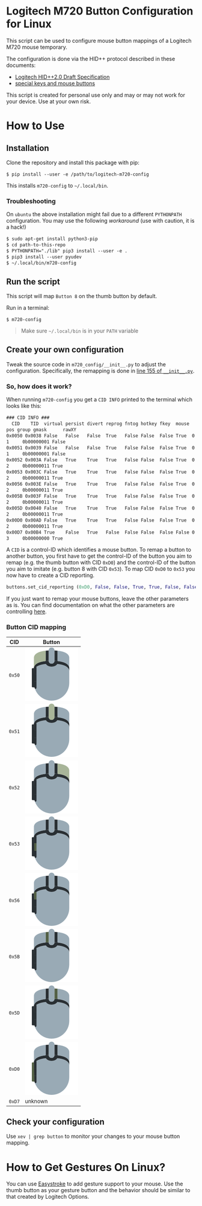 # Logitech M720 Button Configuration for Linux

This script can be used to configure mouse button mappings of a Logitech M720 mouse temporary.

The configuration is done via the HID++ protocol described in these documents:

 * [Logitech HID++2.0 Draft Specification](https://lekensteyn.nl/files/logitech/logitech_hidpp_2.0_specification_draft_2012-06-04.pdf)
 * [special keys and mouse buttons](https://lekensteyn.nl/files/logitech/x1b04_specialkeysmsebuttons.html#divertedButtonsEvent)

This script is created for personal use only and may or may not work for your device. Use at your own risk.

# How to Use

## Installation

Clone the repository and install this package with pip:

```
$ pip install --user -e /path/to/logitech-m720-config
```

This installs `m720-config` to `~/.local/bin`.

### Troubleshooting

On `ubuntu` the above installation might fail due to a different `PYTHONPATH` configuration. You may use the following *workaround* (use with caution, it is a hack!)

```
$ sudo apt-get install python3-pip
$ cd path-to-this-repo
$ PYTHONPATH="./lib" pip3 install --user -e .
$ pip3 install --user pyudev
$ ~/.local/bin/m720-config
```

## Run the script

This script will map `Button 8` on the thumb button by default.

Run in a terminal:

```
$ m720-config
```

> Make sure `~/.local/bin` is in your `PATH` variable

## Create your own configuration

Tweak the source code in `m720_config/__init__.py` to adjust the configuration. Specifically, the remapping is done in [line 155 of `__init__.py`](https://github.com/fin-ger/logitech-m720-config/blob/master/m720_config/__init__.py#L155).

### So, how does it work?

When running `m720-config` you get a `CID INFO` printed to the terminal which looks like this:

```
### CID INFO ###
  CID    TID  virtual persist divert reprog fntog hotkey fkey  mouse pos group gmask      rawXY
0x0050 0x0038 False   False   False  True   False False  False True  0   1     0b00000001 False
0x0051 0x0039 False   False   False  True   False False  False True  0   1     0b00000001 False
0x0052 0x003A False   True    True   True   False False  False True  0   2     0b00000011 True 
0x0053 0x003C False   True    True   True   False False  False True  0   2     0b00000011 True 
0x0056 0x003E False   True    True   True   False False  False True  0   2     0b00000011 True 
0x005B 0x003F False   True    True   True   False False  False True  0   2     0b00000011 True 
0x005D 0x0040 False   True    True   True   False False  False True  0   2     0b00000011 True 
0x00D0 0x00AD False   True    True   True   False False  False True  0   2     0b00000011 True 
0x00D7 0x00B4 True    False   True   False  False False  False False 0   3     0b00000000 True 
```

A `CID` is a control-ID which identifies a mouse button. To remap a button to another button, you first have to get the control-ID of the button you aim to remap (e.g. the thumb button with CID `0xD0`) and the control-ID of the button you aim to imitate (e.g. button 8 with CID `0x53`). To map CID `0xD0` to `0x53` you now have to create a CID reporting.

```python
buttons.set_cid_reporting (0xD0, False, False, True, True, False, False, 0x53)
```

If you just want to remap your mouse buttons, leave the other parameters as is. You can find documentation on what the other parameters are controlling [here](https://lekensteyn.nl/files/logitech/x1b04_specialkeysmsebuttons.html#setCidReporting).

### Button CID mapping

| CID    | Button                 |
|--------|------------------------|
| `0x50` | ![](buttons/lmb.png)   |
| `0x51` | ![](buttons/mmb.png)   |
| `0x52` | ![](buttons/rmb.png)   |
| `0x53` | ![](buttons/btn8.png)  |
| `0x56` | ![](buttons/btn9.png)  |
| `0x5B` | ![](buttons/btn6.png)  |
| `0x5D` | ![](buttons/btn7.png)  |
| `0xD0` | ![](buttons/thumb.png) |
| `0xD7` | unknown                |

## Check your configuration

Use `xev | grep button` to monitor your changes to your mouse button mapping.

# How to Get Gestures On Linux?

You can use [Easystroke](https://github.com/thjaeger/easystroke/wiki) to add gesture support to your mouse. Use the thumb button as your gesture button and the behavior should be similar to that created by Logitech Options.
